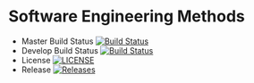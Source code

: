 # Software Engineering Methods



- Master Build Status [![Build Status](https://travis-ci.org/40338732/sem.svg?branch=master)](https://travis-ci.org/40338732/sem)
- Develop Build Status [![Build Status](https://travis-ci.org/40338732/sem.svg?branch=develop)](https://travis-ci.org/40338732/sem)
- License [![LICENSE](https://img.shields.io/github/license/40338732/sem.svg?style=flat-square)](https://github.com/40338732/sem/blob/master/LICENSE)
- Release [![Releases](https://img.shields.io/github/release/40338732/sem/all.svg?style=flat-square)](https://github.com/40338732/sem/releases)